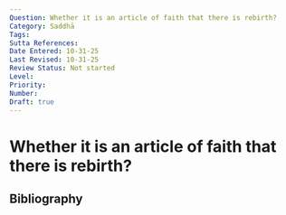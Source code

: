 ```yaml
---
Question: Whether it is an article of faith that there is rebirth?
Category: Saddhā
Tags: 
Sutta References: 
Date Entered: 10-31-25
Last Revised: 10-31-25
Review Status: Not started
Level: 
Priority: 
Number: 
Draft: true
---
```


# Whether it is an article of faith that there is rebirth?

## Bibliography

<!-- 

Notes:



-->